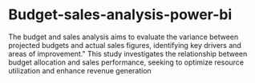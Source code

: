 # Budget-sales-analysis-power-bi
The budget and sales analysis aims to evaluate the variance between projected budgets and actual sales figures, identifying key drivers and areas of improvement."
This study investigates the relationship between budget allocation and sales performance, seeking to optimize resource utilization and enhance revenue generation
